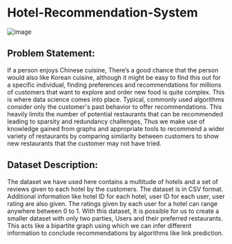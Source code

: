 # Hotel-Recommendation-System

![image](https://user-images.githubusercontent.com/94131602/208264824-f21b56b5-701a-4962-a9ef-545f821bfbc2.png)



## Problem Statement:
If a person enjoys Chinese cuisine, There’s a good chance that the person would also like Korean cuisine, although it might be easy to find this out for a specific individual, finding preferences and recommendations for millions of customers that want to explore and order new food is quite complex. This is where data science comes into place. Typical, commonly used algorithms consider only the customer's past behavior to offer recommendations. This heavily limits the number of potential restaurants that can be recommended leading to sparsity and redundancy challenges, Thus we make use of knowledge gained from graphs and appropriate tools to recommend a wider variety of restaurants by comparing similarity between customers to show new restaurants that the customer may not have tried.<br>

## Dataset Description:
The dataset we have used here contains a multitude of hotels and a set of reviews given to each hotel by the customers. The dataset is in CSV format. Additional information like hotel ID for each hotel, user ID for each user, user rating are also given. The ratings given by each user for a hotel can range anywhere between 0 to 1. With this dataset, It is possible for us to create a smaller dataset with only two parties, Users and their preferred restaurants. This acts like a bipartite graph using which we can infer different information to conclude recommendations by algorithms like link prediction.

